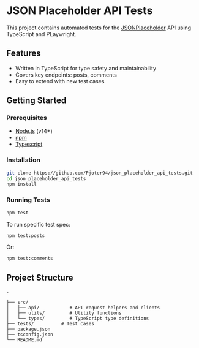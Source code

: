 # JSON Placeholder API Tests

This project contains automated tests for the [JSONPlaceholder](https://jsonplaceholder.typicode.com/) API using TypeScript and PLaywright.

## Features

- Written in TypeScript for type safety and maintainability
- Covers key endpoints: posts, comments
- Easy to extend with new test cases

## Getting Started

### Prerequisites

- [Node.js](https://nodejs.org/) (v14+)
- [npm](https://www.npmjs.com/)
- [Typescript](https://www.typescriptlang.org/)

### Installation

```bash
git clone https://github.com/Pjoter94/json_placeholder_api_tests.git
cd json_placeholder_api_tests
npm install
```

### Running Tests

```bash
npm test
```
To run specific test spec:
```bash
npm test:posts
```
Or:
```bash
npm test:comments
```

## Project Structure

```
.

├── src/
│   ├── api/           # API request helpers and clients
│   ├── utils/         # Utility functions
│   └── types/         # TypeScript type definitions
├── tests/          # Test cases
├── package.json
├── tsconfig.json
└── README.md
```
